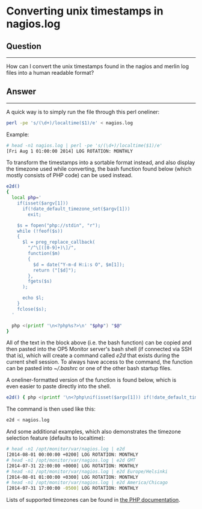 # Converting unix timestamps in nagios.log

## Question

* * * * *

How can I convert the unix timestamps found in the nagios and merlin log files into a human readable format?

## Answer

* * * * *

A quick way is to simply run the file through this perl oneliner:

``` {.bash data-syntaxhighlighter-params="brush: bash; gutter: false; theme: Confluence" data-theme="Confluence" style="brush: bash; gutter: false; theme: Confluence"}
perl -pe 's/(\d+)/localtime($1)/e' < nagios.log
```

Example:

``` {.bash data-syntaxhighlighter-params="brush: bash; gutter: false; theme: Confluence" data-theme="Confluence" style="brush: bash; gutter: false; theme: Confluence"}
# head -n1 nagios.log | perl -pe 's/(\d+)/localtime($1)/e'
[Fri Aug 1 01:00:00 2014] LOG ROTATION: MONTHLY
```

To transform the timestamps into a sortable format instead, and also display the timezone used while converting, the bash function found below (which mostly consists of PHP code) can be used instead.

``` {.bash data-syntaxhighlighter-params="brush: bash; gutter: false; theme: Confluence" data-theme="Confluence" style="brush: bash; gutter: false; theme: Confluence"}
e2d()
{
  local php='
    if(isset($argv[1]))
      if(!date_default_timezone_set($argv[1]))
        exit;

    $s = fopen("php://stdin", "r");
    while (!feof($s))
    {
      $l = preg_replace_callback(
        "/^\[([0-9]+)\]/",
        function($m)
        {
          $d = date("Y-m-d H:i:s O", $m[1]);
          return ("[$d]");
        },
        fgets($s)
      );

      echo $l;
    }
    fclose($s);
  '

  php <(printf '\n<?php%s?>\n' "$php") "$@"
}
```

All of the text in the block above (i.e. the bash function) can be copied and then pasted into the OP5 Monitor server's bash shell (if connected via SSH that is), which will create a command called *e2d* that exists during the current shell session. To always have access to the command, the function can be pasted into *\~/.bashrc* or one of the other bash startup files.

A oneliner-formatted version of the function is found below, which is even easier to paste directly into the shell.

``` {.bash data-syntaxhighlighter-params="brush: bash; gutter: false; theme: Confluence" data-theme="Confluence" style="brush: bash; gutter: false; theme: Confluence"}
e2d() { php <(printf '\n<?php\nif(isset($argv[1])) if(!date_default_timezone_set($argv[1])) exit; $s=fopen("php://stdin", "r"); while(!feof($s)) { $l=preg_replace_callback("/^\[([0-9]+)\]/", function($m) { $d=date("Y-m-d H:i:s O", $m[1]); return("[$d]"); }, fgets($s)); echo $l; } fclose($s);\n?>\n') "$@"; }
```

The command is then used like this:

``` {.bash data-syntaxhighlighter-params="brush: bash; gutter: false; theme: Confluence" data-theme="Confluence" style="brush: bash; gutter: false; theme: Confluence"}
e2d < nagios.log
```

And some additional examples, which also demonstrates the timezone selection feature (defaults to localtime):

``` {.bash data-syntaxhighlighter-params="brush: bash; gutter: false; theme: Confluence" data-theme="Confluence" style="brush: bash; gutter: false; theme: Confluence"}
# head -n1 /opt/monitor/var/nagios.log | e2d
[2014-08-01 00:00:00 +0200] LOG ROTATION: MONTHLY
# head -n1 /opt/monitor/var/nagios.log | e2d GMT
[2014-07-31 22:00:00 +0000] LOG ROTATION: MONTHLY
# head -n1 /opt/monitor/var/nagios.log | e2d Europe/Helsinki
[2014-08-01 01:00:00 +0300] LOG ROTATION: MONTHLY
# head -n1 /opt/monitor/var/nagios.log | e2d America/Chicago
[2014-07-31 17:00:00 -0500] LOG ROTATION: MONTHLY
```

Lists of supported timezones can be found in [the PHP documentation](http://php.net/manual/en/timezones.php).
